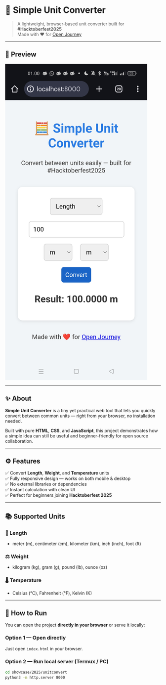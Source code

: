 # 🧮 Simple Unit Converter

> A lightweight, browser-based unit converter built for **#Hacktoberfest2025**  
> Made with ❤️ for [Open Journey](https://github.com/faiqxid/open-journey)

---

## 📸 Preview

![Simple Unit Converter Preview](preview.png)

---

## ✨ About

**Simple Unit Converter** is a tiny yet practical web tool that lets you quickly convert between common units — right from your browser, no installation needed.

Built with pure **HTML**, **CSS**, and **JavaScript**, this project demonstrates how a simple idea can still be useful and beginner-friendly for open source collaboration.

---

## ⚙️ Features

✅ Convert **Length**, **Weight**, and **Temperature** units  
✅ Fully responsive design — works on both mobile & desktop  
✅ No external libraries or dependencies  
✅ Instant calculation with clean UI  
✅ Perfect for beginners joining **Hacktoberfest 2025**

---

## 📚 Supported Units

### 📏 Length
- meter (m), centimeter (cm), kilometer (km), inch (inch), foot (ft)

### ⚖️ Weight
- kilogram (kg), gram (g), pound (lb), ounce (oz)

### 🌡 Temperature
- Celsius (°C), Fahrenheit (°F), Kelvin (K)

---

## 🚀 How to Run

You can open the project **directly in your browser** or serve it locally:

### Option 1 — Open directly
Just open `index.html` in your browser.

### Option 2 — Run local server (Termux / PC)
```bash
cd showcase/2025/unitconvert
python3 -m http.server 8000
